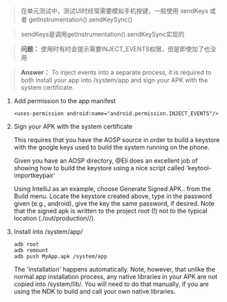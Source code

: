 > 在单元测试中，测试UI时经常需要模拟手机按键，一般使用 sendKeys 或者 getInstrumentation().sendKeySync()

> sendKeys是调用getInstrumentation().sendKeySync实现的

> **问题：** 使用时有时会提示需要INJECT_EVENTS权限，但是即使加了也没用

> **Answer：** To inject events into a separate process, it is required to both install your app into /system/app and sign your APK with the system certificate.


1. Add permission to the app manifest
    ```
    <uses-permission android:name="android.permission.INJECT_EVENTS"/>
    ```

2. Sign your APK with the system certificate

    This requires that you have the AOSP source in order to build a keystore with the google keys used to build the system running on the phone.

    Given you have an AOSP directory, @Eli does an excellent job of showing how to build the keystore using a nice script called 'keytool-importkeypair'

    Using IntelliJ as an example, choose Generate Signed APK.. from the Build menu. Locate the keystore created above, type in the password given (e.g., android), give the key the same password, if desired. Note that the signed apk is written to the project root (!) not to the typical location (./out/production//).

3. Install into /system/app/
    ```
    adb root
    adb remount
    adb push MyApp.apk /system/app
    ```
    The 'installation' happens automatically. Note, however, that unlike the normal app installation process, any native libraries in your APK are not copied into /system/lib/. You will need to do that manually, if you are using the NDK to build and call your own native libraries.
